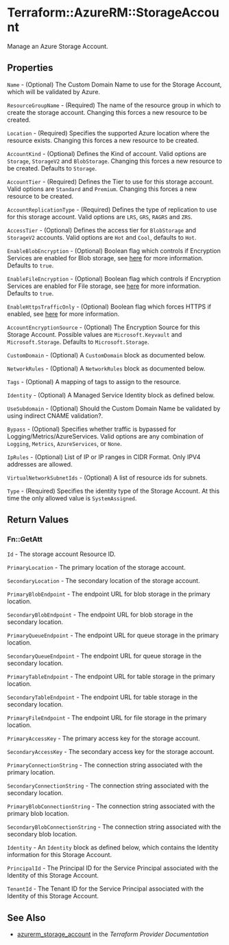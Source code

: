 # Terraform::AzureRM::StorageAccount

Manage an Azure Storage Account.

## Properties

`Name` - (Optional) The Custom Domain Name to use for the Storage Account, which will be validated by Azure.

`ResourceGroupName` - (Required) The name of the resource group in which to create the storage account. Changing this forces a new resource to be created.

`Location` - (Required) Specifies the supported Azure location where the resource exists. Changing this forces a new resource to be created.

`AccountKind` - (Optional) Defines the Kind of account. Valid options are `Storage`, `StorageV2` and `BlobStorage`. Changing this forces a new resource to be created. Defaults to `Storage`.

`AccountTier` - (Required) Defines the Tier to use for this storage account. Valid options are `Standard` and `Premium`. Changing this forces a new resource to be created.

`AccountReplicationType` - (Required) Defines the type of replication to use for this storage account. Valid options are `LRS`, `GRS`, `RAGRS` and `ZRS`.

`AccessTier` - (Optional) Defines the access tier for `BlobStorage` and `StorageV2` accounts. Valid options are `Hot` and `Cool`, defaults to `Hot`.

`EnableBlobEncryption` - (Optional) Boolean flag which controls if Encryption Services are enabled for Blob storage, see [here](https://azure.microsoft.com/en-us/documentation/articles/storage-service-encryption/) for more information. Defaults to `true`.

`EnableFileEncryption` - (Optional) Boolean flag which controls if Encryption Services are enabled for File storage, see [here](https://azure.microsoft.com/en-us/documentation/articles/storage-service-encryption/) for more information. Defaults to `true`.

`EnableHttpsTrafficOnly` - (Optional) Boolean flag which forces HTTPS if enabled, see [here](https://docs.microsoft.com/en-us/azure/storage/storage-require-secure-transfer/) for more information.

`AccountEncryptionSource` - (Optional) The Encryption Source for this Storage Account. Possible values are `Microsoft.Keyvault` and `Microsoft.Storage`. Defaults to `Microsoft.Storage`.

`CustomDomain` - (Optional) A `CustomDomain` block as documented below.

`NetworkRules` - (Optional) A `NetworkRules` block as documented below.

`Tags` - (Optional) A mapping of tags to assign to the resource.

`Identity` - (Optional) A Managed Service Identity block as defined below.

`UseSubdomain` - (Optional) Should the Custom Domain Name be validated by using indirect CNAME validation?.

`Bypass` - (Optional)  Specifies whether traffic is bypassed for Logging/Metrics/AzureServices. Valid options are any combination of `Logging`, `Metrics`, `AzureServices`, or `None`.

`IpRules` - (Optional) List of IP or IP ranges in CIDR Format. Only IPV4 addresses are allowed.

`VirtualNetworkSubnetIds` - (Optional) A list of resource ids for subnets.

`Type` - (Required) Specifies the identity type of the Storage Account. At this time the only allowed value is `SystemAssigned`.


## Return Values

### Fn::GetAtt

`Id` - The storage account Resource ID.

`PrimaryLocation` - The primary location of the storage account.

`SecondaryLocation` - The secondary location of the storage account.

`PrimaryBlobEndpoint` - The endpoint URL for blob storage in the primary location.

`SecondaryBlobEndpoint` - The endpoint URL for blob storage in the secondary location.

`PrimaryQueueEndpoint` - The endpoint URL for queue storage in the primary location.

`SecondaryQueueEndpoint` - The endpoint URL for queue storage in the secondary location.

`PrimaryTableEndpoint` - The endpoint URL for table storage in the primary location.

`SecondaryTableEndpoint` - The endpoint URL for table storage in the secondary location.

`PrimaryFileEndpoint` - The endpoint URL for file storage in the primary location.

`PrimaryAccessKey` - The primary access key for the storage account.

`SecondaryAccessKey` - The secondary access key for the storage account.

`PrimaryConnectionString` - The connection string associated with the primary location.

`SecondaryConnectionString` - The connection string associated with the secondary location.

`PrimaryBlobConnectionString` - The connection string associated with the primary blob location.

`SecondaryBlobConnectionString` - The connection string associated with the secondary blob location.

`Identity` - An `Identity` block as defined below, which contains the Identity information for this Storage Account.

`PrincipalId` - The Principal ID for the Service Principal associated with the Identity of this Storage Account.

`TenantId` - The Tenant ID for the Service Principal associated with the Identity of this Storage Account.

## See Also

* [azurerm_storage_account](https://www.terraform.io/docs/providers/azurerm/r/storage_account.html) in the _Terraform Provider Documentation_